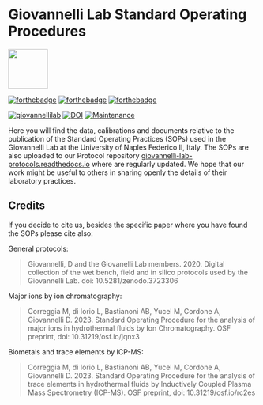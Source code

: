 # Giovannelli Lab Standard Operating Procedures

<img src="https://dgiovannelli.github.io//images/logopic/giovannellilab.png" width="80 px">

[![forthebadge](https://forthebadge.com/images/badges/cc-by.svg)](https://creativecommons.org/licenses/by/4.0/)
[![forthebadge](https://forthebadge.com/images/badges/built-with-love.svg)](https://forthebadge.com)
[![forthebadge](https://forthebadge.com/images/badges/uses-badges.svg)](https://forthebadge.com)

[![giovannellilab](https://img.shields.io/badge/BY-Giovannelli_Lab-blue)](http://dgiovannelli.github.io)
[![DOI](https://zenodo.org/badge/598503352.svg)](https://zenodo.org/badge/latestdoi/598503352)
[![Maintenance](https://img.shields.io/badge/Maintained%3F-yes-green.svg)](https://github.com/giovannellilab/GiovannelliLab_SOPs/graphs/commit-activity)

Here you will find the data, calibrations and documents relative to the publication of the Standard Operating Practices (SOPs) used in the Giovannelli Lab at the University of Naples Federico II, Italy. The SOPs are also uploaded to our Protocol repository [giovannelli-lab-protocols.readthedocs.io](https://giovannelli-lab-protocols.readthedocs.io/en/latest/) where are regularly updated. We hope that our work might be useful to others in sharing openly the details of their laboratory practices.

## Credits
If you decide to cite us, besides the specific paper where you have found the SOPs please cite also:

General protocols:

>Giovannelli, D and the Giovanelli Lab members. 2020. Digital collection of the wet bench, field and in silico protocols used by the Giovannelli Lab. doi: 10.5281/zenodo.3723306

Major ions by ion chromatography:

>Correggia M, di Iorio L, Bastianoni AB, Yucel M, Cordone A, Giovannelli D. 2023. Standard Operating Procedure for the analysis of major ions in hydrothermal fluids by Ion Chromatography. OSF preprint, doi: 10.31219/osf.io/jqnx3

Biometals and trace elements by ICP-MS:

>Correggia M, di Iorio L, Bastianoni AB, Yucel M, Cordone A, Giovannelli D. 2023. Standard Operating Procedure for the analysis of trace elements in hydrothermal fluids by Inductively Coupled Plasma Mass Spectrometry (ICP-MS). OSF preprint, doi: 10.31219/osf.io/rc2es
